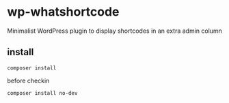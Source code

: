 # wp-whatshortcode

Minimalist WordPress plugin to display shortcodes in an extra admin column

## install

```composer install```

before checkin

```composer install no-dev```

